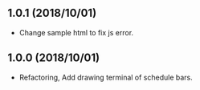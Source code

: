 ## 1.0.1 (2018/10/01)
- Change sample html to fix js error.
## 1.0.0 (2018/10/01)
- Refactoring, Add drawing terminal of schedule bars.